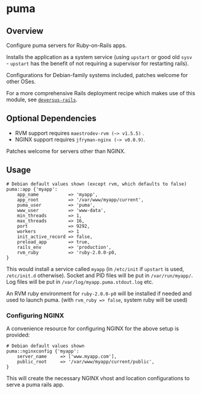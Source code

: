 # puma

## Overview

Configure puma servers for Ruby-on-Rails apps.

Installs the application as a system service (using `upstart` or good old `sysv` - `upstart` has the benefit of not requiring a supervisor for restarting rails).

Configurations for Debian-family systems included, patches welcome for other OSes.

For a more comprehensive Rails deployment recipe which makes use of this module, see [`deversus-rails`](https://forge.puppetlabs.com/deversus/rails).

## Optional Dependencies

* RVM support requires `maestrodev-rvm (~> v1.5.5)` .
* NGINX support requires `jfryman-nginx (~> v0.0.9)`.

Patches welcome for servers other than NGINX.

## Usage


```puppet
# Debian default values shown (except rvm, which defaults to false)
puma::app {'myapp':
    app_name           => 'myapp',
    app_root           => '/var/www/myapp/current',
    puma_user          => 'puma',
    www_user           => 'www-data',
    min_threads        => 1,
    max_threads        => 16,
    port               => 9292,
    workers            => 1
    init_active_record => false,
    preload_app        => true,
    rails_env          => 'production',
    rvm_ruby           => 'ruby-2.0.0-p0,
}

```

This would install a service called `myapp` (in `/etc/init` if `upstart` is used,  `/etc/init.d` otherwise). Socket and PID files will be put in `/var/run/myapp/`. Log files will be put in `/var/log/myapp.puma.stdout.log` etc.

An RVM ruby environment for `ruby-2.0.0-p0` will be installed if needed and used to launch puma. (with `rvm_ruby => false`, system ruby will be used)


### Configuring NGINX

A convenience resource for configuring NGINX for the above setup is provided:

```puppet
# Debian default values shown
puma::nginxconfig {'myapp':
    server_name     => ['www.myapp.com'],
    public_root     => '/var/www/myapp/current/public',
}
```

This will create the necessary NGINX vhost and location configurations to serve a puma rails app.
